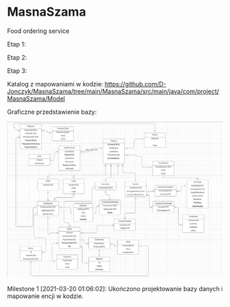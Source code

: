 # MasnaSzama
Food ordering service

Etap 1:

Etap 2:

Etap 3:

Katalog z mapowaniami w kodzie:
https://github.com/D-Jonczyk/MasnaSzama/tree/main/MasnaSzama/src/main/java/com/project/MasnaSzama/Model

Graficzne przedstawienie bazy:

![alt text](https://github.com/D-Jonczyk/MasnaSzama/blob/main/Etap_3/database_prototype.png?raw=true)

Milestone 1 [2021-03-20 01:06:02]:
Ukończono projektowanie bazy danych i mapowanie encji w kodzie.